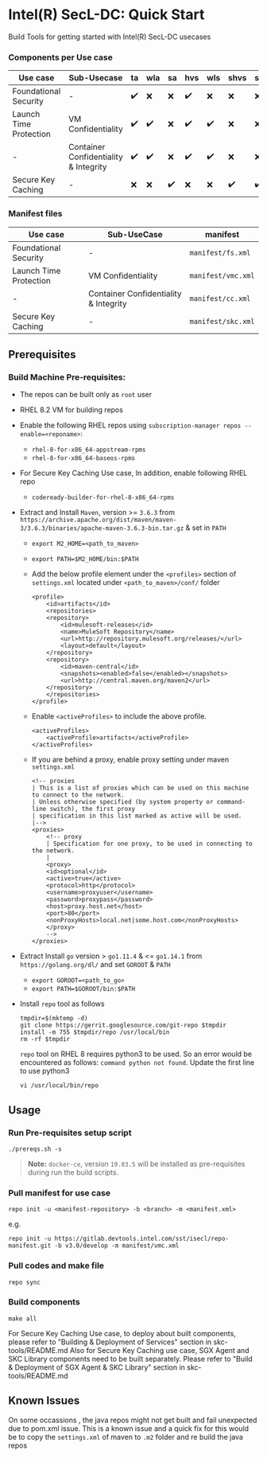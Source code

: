 # Intel(R) SecL-DC: Quick Start

Build Tools for getting started with Intel(R) SecL-DC usecases



### Components per Use case

Use case | Sub-Usecase | ta | wla | sa | hvs | wls | shvs | sqvs | scs | kbs | ih | wpm | cms | aas
---------|---------|----|-----|----|-----|-----|------|------|-----|-----|----|-----|------|------
Foundational Security | \- | ✔️ | ❌ | ❌ | ✔️ | ❌ | ❌ | ❌ | ❌ | ❌ | ✔️ | ❌ | ✔️ | ✔️
Launch Time Protection | VM Confidentiality | ✔️ | ✔️ | ❌ | ✔️ | ✔️ | ❌ | ❌ | ❌ | ✔️ | ✔️ | ✔️ | ✔️ | ✔️
\- | Container Confidentiality   & Integrity | ✔️ | ✔️ | ❌ | ✔️ | ✔️ | ❌ | ❌ | ❌ | ✔️ | ✔️ | ✔️ | ✔️ | ✔️
Secure Key Caching | \- | ❌ | ❌ | ✔️ | ❌ | ❌ | ✔️ | ✔️ | ✔️ | ✔️ | ✔️ | ❌ | ✔️ | ✔️



### Manifest files

Use case | Sub-UseCase | manifest
---------|---------|----------
Foundational Security | \- | `manifest/fs.xml`
Launch Time Protection | VM Confidentiality | `manifest/vmc.xml`
\- | Container Confidentiality & Integrity | `manifest/cc.xml`
Secure Key Caching | \- | `manifest/skc.xml`



## Prerequisites

### Build Machine Pre-requisites:

* The repos can be built only as `root` user

* RHEL 8.2 VM for building repos

* Enable the following RHEL repos using `subscription-manager repos --enable=<reponame>`:

  * `rhel-8-for-x86_64-appstream-rpms`
  * `rhel-8-for-x86_64-baseos-rpms`

* For Secure Key Caching Use case, In addition, enable following RHEL repo
  * `codeready-builder-for-rhel-8-x86_64-rpms`

* Extract and Install `Maven`, version >= `3.6.3` from `https://archive.apache.org/dist/maven/maven-3/3.6.3/binaries/apache-maven-3.6.3-bin.tar.gz` & set in `PATH`

  * `export M2_HOME=<path_to_maven>`

  * `export PATH=$M2_HOME/bin:$PATH`

  * Add the below profile element under the `<profiles>` section of `settings.xml` located under `<path_to_maven>/conf/` folder

    ```
    <profile>
        <id>artifacts</id>
        <repositories>
        <repository>
            <id>mulesoft-releases</id>
            <name>MuleSoft Repository</name>
            <url>http://repository.mulesoft.org/releases/</url>
            <layout>default</layout>
        </repository>
        <repository>
            <id>maven-central</id>
            <snapshots><enabled>false</enabled></snapshots>
            <url>http://central.maven.org/maven2</url>
        </repository>
        </repositories>
    </profile>
    ```

  * Enable `<activeProfiles>` to include the above profile.

    ```
    <activeProfiles>
        <activeProfile>artifacts</activeProfile>
    </activeProfiles>
    ```

  * If you are behind a proxy, enable proxy setting under maven `settings.xml`

    ```
    <!-- proxies
    | This is a list of proxies which can be used on this machine to connect to the network.
    | Unless otherwise specified (by system property or command-line switch), the first proxy
    | specification in this list marked as active will be used.
    |-->
    <proxies>
        <!-- proxy
        | Specification for one proxy, to be used in connecting to the network.
        |
        <proxy>
        <id>optional</id>
        <active>true</active>
        <protocol>http</protocol>
        <username>proxyuser</username>
        <password>proxypass</password>
        <host>proxy.host.net</host>
        <port>80</port>
        <nonProxyHosts>local.net|some.host.com</nonProxyHosts>
        </proxy>
        -->
    </proxies>  
    ```

* Extract Install `go` version > `go1.11.4` & <= `go1.14.1` from `https://golang.org/dl/` and set `GOROOT` & `PATH`

  * `export GOROOT=<path_to_go>` 
  * `export PATH=$GOROOT/bin:$PATH`

* Install `repo` tool as follows

  ```shell
  tmpdir=$(mktemp -d)
  git clone https://gerrit.googlesource.com/git-repo $tmpdir
  install -m 755 $tmpdir/repo /usr/local/bin
  rm -rf $tmpdir
  ```
  
  `repo` tool on RHEL 8 requires python3 to be used. So an error would be encountered as follows: `command python not found`. Update the first line to use python3
  ```shell
  vi /usr/local/bin/repo
  ```
  
## Usage

### Run Pre-requisites setup script

```shell
./prereqs.sh -s
```

> **Note:** `docker-ce`, version `19.03.5` will be installed as pre-requisites during run the build scripts. 

### Pull manifest for use case

```shell
repo init -u <manifest-repository> -b <branch> -m <manifest.xml>
```

e.g.
```shell
repo init -u https://gitlab.devtools.intel.com/sst/isecl/repo-manifest.git -b v3.0/develop -m manifest/vmc.xml
```

### Pull codes and make file

```shell
repo sync
```

### Build components

```shell
make all
```
For Secure Key Caching Use case, to deploy about built components, please refer to "Building & Deployment of Services" section in skc-tools/README.md
Also for Secure Key Caching use case, SGX Agent and SKC Library components need to be built separately.
Please refer to "Build & Deployment of SGX Agent & SKC Library" section in  skc-tools/README.md

## Known Issues

On some occassions , the java repos might not get built and fail unexpected due to pom.xml issue. This is a known issue and a quick fix for this would be to copy the `settings.xml` of maven to `.m2` folder and re build the java repos






